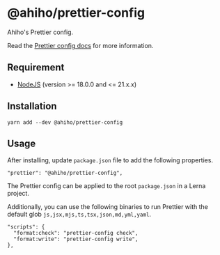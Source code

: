 # @ahiho/prettier-config

Ahiho's Prettier config.

Read the [Prettier config docs](https://prettier.io/docs/en/index.html) for more information.

## Requirement

- [NodeJS](https://nodejs.org) (version >= 18.0.0 and <= 21.x.x)

## Installation

```shell
yarn add --dev @ahiho/prettier-config
```

## Usage

After installing, update `package.json` file to add the following properties.

```text
"prettier": "@ahiho/prettier-config",
```

The Prettier config can be applied to the root `package.json` in a Lerna project.

Additionally, you can use the following binaries to run Prettier with the default glob `js,jsx,mjs,ts,tsx,json,md,yml,yaml`.

```text
"scripts": {
  "format:check": "prettier-config check",
  "format:write": "prettier-config write",
},
```
